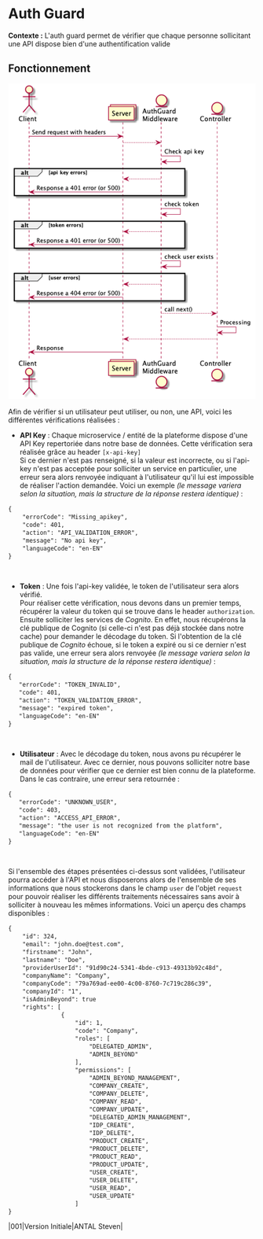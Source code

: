 # Auth Guard
**Contexte :** L'auth guard permet de vérifier que chaque personne sollicitant une API dispose bien d'une authentification valide

## Fonctionnement

![sequence diagrame](./sequence.png)

Afin de vérifier si un utilisateur peut utiliser, ou non, une API, voici les différentes vérifications réalisées :

- **API Key** : Chaque microservice / entité de la plateforme dispose d'une API Key repertoriée dans notre base de données. Cette vérification sera réalisée grâce au header `[x-api-key]` <br/> Si ce dernier n'est pas renseigné, si la valeur est incorrecte, ou si l'api-key n'est pas acceptée pour solliciter un service en particulier, une erreur sera alors renvoyée indiquant à l'utilisateur qu'il lui est impossible de réaliser l'action demandée. Voici un exemple *(le message variera selon la situation, mais la structure de la réponse restera identique)* : 
 ``` 
{
     "errorCode": "Missing_apikey",
     "code": 401,
     "action": "API_VALIDATION_ERROR",
     "message": "No api key",
     "languageCode": "en-EN"
}
```
<br/>

- **Token** : Une fois l'api-key validée, le token de l'utilisateur sera alors vérifié.<br/>Pour réaliser cette vérification, nous devons dans un premier temps, récupérer la valeur du token qui se trouve dans le header `authorization`. Ensuite solliciter les services de *Cognito*. En effet, nous récupérons la clé publique de Cognito (si celle-ci n'est pas déjà stockée dans notre cache) pour demander le décodage du token. Si l'obtention de la clé publique de *Cognito* échoue, si le token a expiré ou si ce dernier n'est pas valide, une erreur sera alors renvoyée *(le message variera selon la situation, mais la structure de la réponse restera identique)* :

```
{
   "errorCode": "TOKEN_INVALID",
   "code": 401,
   "action": "TOKEN_VALIDATION_ERROR",
   "message": "expired token",
   "languageCode": "en-EN"
}
```

<br/>

- **Utilisateur** : Avec le décodage du token, nous avons pu récupérer le mail de l'utilisateur. Avec ce dernier, nous pouvons solliciter notre base de données pour vérifier que ce dernier est bien connu de la plateforme. Dans le cas contraire, une erreur sera retournée :

```
{
   "errorCode": "UNKNOWN_USER",
   "code": 403,
   "action": "ACCESS_API_ERROR",
   "message": "the user is not recognized from the platform",
   "languageCode": "en-EN"
}
```
<br/>

Si l'ensemble des étapes présentées ci-dessus sont validées, l'utilisateur pourra accéder à l'API et nous disposerons alors de l'ensemble de ses informations que nous stockerons dans le champ `user` de l'objet `request` pour pouvoir réaliser les différents traitements nécessaires sans avoir à solliciter à nouveau les mêmes informations. Voici un aperçu des champs disponibles : 

```
{
    "id": 324,
    "email": "john.doe@test.com",
    "firstname": "John",
    "lastname": "Doe",
    "providerUserId": "91d90c24-5341-4bde-c913-49313b92c48d",
    "companyName": "Company",
    "companyCode": "79a769ad-ee00-4c00-8760-7c719c286c39",
    "companyId": "1",
    "isAdminBeyond": true
    "rights": [
               {
                   "id": 1,
                   "code": "Company",
                   "roles": [
                       "DELEGATED_ADMIN",
                       "ADMIN_BEYOND"
                   ],
                   "permissions": [
                       "ADMIN_BEYOND_MANAGEMENT",
                       "COMPANY_CREATE",
                       "COMPANY_DELETE",
                       "COMPANY_READ",
                       "COMPANY_UPDATE",
                       "DELEGATED_ADMIN_MANAGEMENT",
                       "IDP_CREATE",
                       "IDP_DELETE",
                       "PRODUCT_CREATE",
                       "PRODUCT_DELETE",
                       "PRODUCT_READ",
                       "PRODUCT_UPDATE",
                       "USER_CREATE",
                       "USER_DELETE",
                       "USER_READ",
                       "USER_UPDATE"
                   ]
}
```

|001|Version Initiale|ANTAL Steven|
